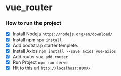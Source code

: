 # vue_router

### How to run the project
- [x] Install Nodejs ```https://nodejs.org/en/download/```
- [x] Install npm ```npm install```
- [x] Add bootstrap starter templete.
- [x] Install Axios ```npm install --save axios vue-axios```
- [x] Add router ```vue add router```
- [x] Run Project ```npm run serve```
- [x] Hit to this url ```http://localhost:80XX/``` 
